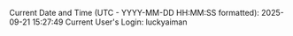 Current Date and Time (UTC - YYYY-MM-DD HH:MM:SS formatted): 2025-09-21 15:27:49
Current User's Login: luckyaiman
